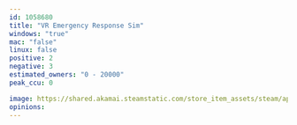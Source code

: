 ```yaml
---
id: 1058680
title: "VR Emergency Response Sim"
windows: "true"
mac: "false"
linux: false
positive: 2
negative: 3
estimated_owners: "0 - 20000"
peak_ccu: 0

image: https://shared.akamai.steamstatic.com/store_item_assets/steam/apps/1058680/header.jpg?t=1561426769
opinions:
---
```

